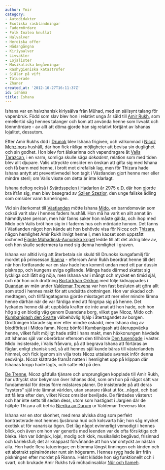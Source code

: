 ```yaml
---
author: Ymir
category:
- Autodidakter
- Exotiska rasblandningar
- Fadermördare
- Folk Inalea knullat
- Halvalver
- Heroiska offer
- Hädangångna
- Kiriyaalver
- Livvakter
- Lojalister
- Musikaliska begåvningar
- Rashygieniska katastrofer
- Själar på vift
- Tatuerade
- Zhaner
created_at: '2012-10-27T16:11:37Z'
id: ishana
title: Ishana
---
```

Ishana var en halvzhanisk kiriyaälva från Mûhad, med en sällsynt talang för vapenbruk. Född som slav blev hon i relativt unga år såld till [Amir Rukh], som emellertid såg hennes talanger och kom att använda henne som livvakt och lönnmördare - av allt att döma gjorde han sig relativt förtjänt av Ishanas lojalitet, dessutom.

Efter Amir Rukhs död i [Drunok] blev Ishana frigiven, och välkomnad i [Nicoz Mehzinors] hushåll, där hon fick rikliga möjligheter att bevisa sin duglighet och sin godhet. Hon blev fort älskarinna och vapendragare åt [Valis Tarazcan], i en varm, somliga skulle säga <i>dekadent</i>, relation som med tiden blev allt djupare. Valis uttryckte omsider en önskan att gifta sig med Ishana och få barn med henne, i brott mot cirefalisk lag, men för Thizara hade Ishana antytt att preventivmedel hon tagit i Västlanden gjort henne mer eller mindre steril; om Valis visste om detta är inte klarlagt.

Ishana deltog också i [Svärdsspelen i Hadarlon] år 2975 e.D, där hon gjorde bra ifrån sig, men blev besegrad av [Szlien Szezior], den unge faliske ädling som omsider vann turneringen.

Vid sin återkomst till [Västlanden] mötte Ishana [Mido], en barndomsvän som också varit slav i hennes faders hushåll. Hon må ha varit en allt annat än hämndlysten person, men här fanns saker hon måste gälda, och ihop med Mido och Valis bröt hon sig in i faderns hus och mördade honom. Det fanns i Västlanden något hon kände att hon behövde visa för Nicoz och [Thizara], någon hemlighet Amir Rukh invigt henne i, men kaoset som uppstått iochmed [Fjärde Mûhadinsk-Aunuriska kriget] ledde till att det aldrig blev av, och hon skulle sedermera ta med sig denna hemlighet i graven.

Ishana var alltid ivrig att återbetala sin skuld till Drunoks kungafamilj för mordet på prinsessan [Rianna] - eftersom Amir Rukh beordrat henne till det när hon fortfarande var en slav hade hon kommit undan med ett par dussin piskrapp, och kungens eviga ogillande. Många hade därmed skattat sig lyckliga och låtit sig nöja, men Ishana var i mångt och mycket en timid själ, och när hon och drottning [Bortaï khan Orkhon] med följe kidnappades i [Duandan] av män under [Valdemar Trevena] var hon fast besluten att göra allt som stod i hennes makt för att undsätta drottningen. Hon var skadad och medtagen, och tillfångatagarna gjorde misstaget att mer eller mindre lämna henne därhän när de var färdiga med att förgripa sig på henne. Det lyckades henne då att uppbåda krafter de inte anat att hon hade, och hon hög sig en blodig väg genom Duandans borg, vilket gav Nicoz, Mido och [Kumbanigash den Svarte] välbehövlig hjälp i återtagandet av borgen. Drottningen klarade sig mer eller mindre oskadd, men Ishana dog av blodförlust i Midos famn. Nicoz bönföll Kumbanigash att återuppväcka henne, vilket fullt möjligt hade stått i hans makt, men häxkonungen hävdade att Ishanas själ var oberörbar eftersom den tillhörde [Den tusenögde] i väster. Mido insisterade, i Valis frånvaro, på att begrava Ishana att förtäras av fåglar, enligt zhanisk sed, så att hennes själ kunde bäras till västerlandets himmel, och fick igenom sin vilja trots Nicoz uttalade avsmak inför denna sedvänja. Nicoz klättrade framåt natten i hemlighet upp på klippan där Ishanas kropp hade lagts, och satte eld på den.

[De Trenne], Nicoz gåtfulla tjänare och ursprungligen kopplade till Amir Rukh, har uttryckt stor bekymran över Ishanas död, som om hon på något sätt var fundamental för deras förre mästares planer. De insisterade på att deras "systers" själ inte lämnat världen, utan snarare råkat ut för...något, och bad att få leta efter den, vilket Nicoz omsider beviljade. De färdades västerut och har inte setts till sedan dess, utom som hastigast i Jargien där de hjälpte Thizara att befria [Nierika av Durum] ur Valdemar Trevenas klor.

Ishana var en stor skönhet, med rena alviska drag som perfekt kontrasterade mot hennes ljusbruna hud och kolsvarta hår; hon såg mycket exotisk ut för vanariska ögon. Det låg något evinnerligt vemodigt i hennes blick, och även om hon var generös med leenden var de ofta försiktiga och bleka. Hon var ödmjuk, lojal, modig och klok, musikaliskt begåvad, frisinnad och kärleksfull; det är knappast förvånande att hon var omtyckt av nästan alla. Hon hade flera tatueringar; en blomma längst tinningen och kinden och ett abstrakt spiralmönster runt sin högerarm. Hennes rygg hade ärr från piskningen efter mordet på Rianna. Helst klädde hon sig funktionellt och i svart, och brukade Amir Rukhs två mûhadinsablar [Nûr och Ilameh].

  [Amir Rukh]: Amir_Rukh
  [Drunok]: Drunok
  [Nicoz Mehzinors]: Nicoz_Mehzinor
  [Valis Tarazcan]: Valis_Tarazcan
  [Svärdsspelen i Hadarlon]: Svärdsspelen_i_Hadarlon
  [Szlien Szezior]: Szlien_Szezior
  [Västlanden]: Västlanden
  [Mido]: Mido
  [Thizara]: Thizara
  [Fjärde Mûhadinsk-Aunuriska kriget]: Fjärde_Mûhadinsk-Aunuriska_kriget
  [Rianna]: Rianna_av_Drunok
  [Bortaï khan Orkhon]: Bortaï_khan_Orkhon
  [Duandan]: Duandan
  [Valdemar Trevena]: Valdemar_Trevena
  [Kumbanigash den Svarte]: Kumbanigash_den_Svarte
  [Den tusenögde]: Den_tusenögde
  [De Trenne]: De_Trenne
  [Nierika av Durum]: Nierika_av_Durum
  [Nûr och Ilameh]: Nûr_och_Ilameh